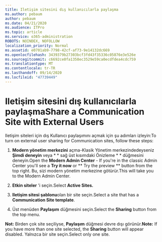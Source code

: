 ```yaml
---
title: Iletişim sitesini dış kullanıcılarla paylaşma
ms.author: pebaum
author: pebaum
ms.date: 04/21/2020
ms.audience: ITPro
ms.topic: article
ms.service: o365-administration
ROBOTS: NOINDEX, NOFOLLOW
localization_priority: Normal
ms.assetid: e0701ab9-7798-42cf-af73-9e14132dc669
ms.openlocfilehash: 3439379b27303bcf3fd43f35336c05876e3e526e
ms.sourcegitcommit: c6692ce0fa1358ec3529e59ca0ecdfdea4cdc759
ms.translationtype: MT
ms.contentlocale: tr-TR
ms.lasthandoff: 09/14/2020
ms.locfileid: "47739449"
---
```

# <a name="share-a-communication-site-with-external-users"></a><span data-ttu-id="6ba86-102">Iletişim sitesini dış kullanıcılarla paylaşma</span><span class="sxs-lookup"><span data-stu-id="6ba86-102">Share a Communication Site with External Users</span></span>

<span data-ttu-id="6ba86-103">Iletişim siteleri için dış Kullanıcı paylaşımını açmak için şu adımları izleyin:</span><span class="sxs-lookup"><span data-stu-id="6ba86-103">To turn on external user sharing for Communication sites, follow these steps:</span></span> 
  
1. <span data-ttu-id="6ba86-104">**Modern yönetim merkezini** açma-Klasik Yönetim merkezindedeyseniz **Şimdi deneyin** veya \* \* sağ üst kısımdaki Önizleme \* \* düğmesini deneyin.</span><span class="sxs-lookup"><span data-stu-id="6ba86-104">Open the **Modern Admin Center** - If you're in the classic Admin Center you'll see a **Try it now** or \*\* Try the preview \*\* button from the top right.</span></span> <span data-ttu-id="6ba86-105">Bu, sizi modern yönetim merkezine götürür.</span><span class="sxs-lookup"><span data-stu-id="6ba86-105">This will take you to the Modern Admin Center.</span></span> 
  
2. <span data-ttu-id="6ba86-106">**Etkin siteler** 'i seçin.</span><span class="sxs-lookup"><span data-stu-id="6ba86-106">Select **Active Sites.**</span></span>
  
3. <span data-ttu-id="6ba86-107">**Iletişim sitesi şablonu**olan bir site seçin.</span><span class="sxs-lookup"><span data-stu-id="6ba86-107">Select a site that has a **Communication Site template**.</span></span> 
  
4. <span data-ttu-id="6ba86-108">Üst menüden **Paylaşım** düğmesini seçin.</span><span class="sxs-lookup"><span data-stu-id="6ba86-108">Select the **Sharing** button from the top menu.</span></span> 
  
 <span data-ttu-id="6ba86-109">**Not:** Birden çok site seçiliyse, **Paylaşım** düğmesi devre dışı görünür.</span><span class="sxs-lookup"><span data-stu-id="6ba86-109">**Note:** If you have more than one site selected, the **Sharing** button will appear disabled.</span></span> <span data-ttu-id="6ba86-110">Yalnızca bir site seçin.</span><span class="sxs-lookup"><span data-stu-id="6ba86-110">Select only one site.</span></span> 
  

